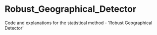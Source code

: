 # Robust_Geographical_Detector
Code and explanations for the statistical method - 'Robust Geographical Detector'
